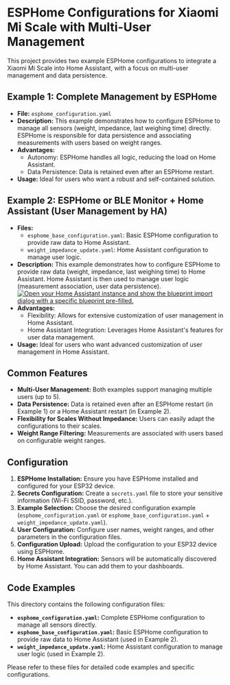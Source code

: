 # ESPHome Configurations for Xiaomi Mi Scale with Multi-User Management

This project provides two example ESPHome configurations to integrate a Xiaomi Mi Scale into Home Assistant, with a focus on multi-user management and data persistence.

## Example 1: Complete Management by ESPHome

- **File:** `esphome_configuration.yaml`
- **Description:** This example demonstrates how to configure ESPHome to manage all sensors (weight, impedance, last weighing time) directly. ESPHome is responsible for data persistence and associating measurements with users based on weight ranges.
- **Advantages:**
  - Autonomy: ESPHome handles all logic, reducing the load on Home Assistant.
  - Data Persistence: Data is retained even after an ESPHome restart.
- **Usage:** Ideal for users who want a robust and self-contained solution.

## Example 2: ESPHome or BLE Monitor + Home Assistant (User Management by HA)

- **Files:**
  - `esphome_base_configuration.yaml`: Basic ESPHome configuration to provide raw data to Home Assistant.
  - `weight_impedance_update.yaml`: Home Assistant configuration to manage user logic.
- **Description:** This example demonstrates how to configure ESPHome to provide raw data (weight, impedance, last weighing time) to Home Assistant. Home Assistant is then used to manage user logic (measurement association, user data persistence).
  [![Open your Home Assistant instance and show the blueprint import dialog with a specific blueprint pre-filled.](https://my.home-assistant.io/badges/blueprint_import.svg)](https://my.home-assistant.io/redirect/blueprint_import/?blueprint_url=https://github.com/dckiller51/bodymiscale/blob/main/example_config/weight_impedance_update.yaml)
- **Advantages:**
  - Flexibility: Allows for extensive customization of user management in Home Assistant.
  - Home Assistant Integration: Leverages Home Assistant's features for user data management.
- **Usage:** Ideal for users who want advanced customization of user management in Home Assistant.

## Common Features

- **Multi-User Management:** Both examples support managing multiple users (up to 5).
- **Data Persistence:** Data is retained even after an ESPHome restart (in Example 1) or a Home Assistant restart (in Example 2).
- **Flexibility for Scales Without Impedance:** Users can easily adapt the configurations to their scales.
- **Weight Range Filtering:** Measurements are associated with users based on configurable weight ranges.

## Configuration

1. **ESPHome Installation:** Ensure you have ESPHome installed and configured for your ESP32 device.
2. **Secrets Configuration:** Create a `secrets.yaml` file to store your sensitive information (Wi-Fi SSID, password, etc.).
3. **Example Selection:** Choose the desired configuration example (`esphome_configuration.yaml` or `esphome_base_configuration.yaml` + `weight_impedance_update.yaml`).
4. **User Configuration:** Configure user names, weight ranges, and other parameters in the configuration files.
5. **Configuration Upload:** Upload the configuration to your ESP32 device using ESPHome.
6. **Home Assistant Integration:** Sensors will be automatically discovered by Home Assistant. You can add them to your dashboards.

## Code Examples

This directory contains the following configuration files:

- **`esphome_configuration.yaml`:** Complete ESPHome configuration to manage all sensors directly.
- **`esphome_base_configuration.yaml`:** Basic ESPHome configuration to provide raw data to Home Assistant (used in Example 2).
- **`weight_impedance_update.yaml`:** Home Assistant configuration to manage user logic (used in Example 2).

Please refer to these files for detailed code examples and specific configurations.
